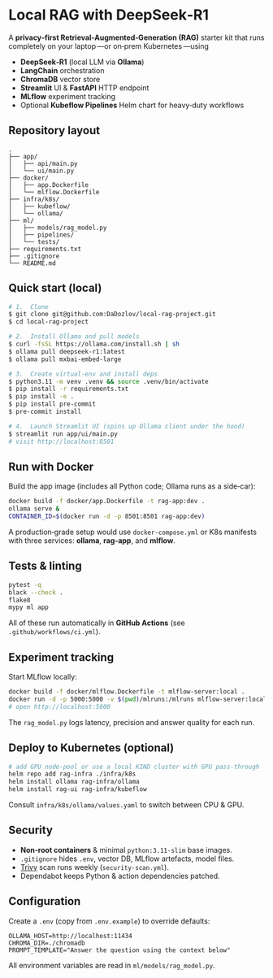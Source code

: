 # Local RAG with DeepSeek‑R1

A **privacy‑first Retrieval‑Augmented‑Generation (RAG)** starter kit that runs completely on your laptop —or on‑prem Kubernetes —using

* **DeepSeek‑R1** (local LLM via **Ollama**)
* **LangChain** orchestration
* **ChromaDB** vector store
* **Streamlit** UI & **FastAPI** HTTP endpoint
* **MLflow** experiment tracking
* Optional **Kubeflow Pipelines** Helm chart for heavy‑duty workflows


## Repository layout

```
.
├── app/
│   ├── api/main.py
│   └── ui/main.py
├── docker/
│   ├── app.Dockerfile
│   └── mlflow.Dockerfile
├── infra/k8s/
│   ├── kubeflow/
│   └── ollama/
├── ml/
│   ├── models/rag_model.py
│   ├── pipelines/
│   └── tests/
├── requirements.txt
├── .gitignore
└── README.md
```


## Quick start (local)

```bash
# 1.  Clone
$ git clone git@github.com:DaDozlov/local-rag-project.git
$ cd local-rag-project

# 2.  Install Ollama and pull models
$ curl -fsSL https://ollama.com/install.sh | sh
$ ollama pull deepseek-r1:latest
$ ollama pull mxbai-embed-large

# 3.  Create virtual‑env and install deps
$ python3.11 -m venv .venv && source .venv/bin/activate
$ pip install -r requirements.txt
$ pip install -e .
$ pip install pre-commit
$ pre-commit install

# 4.  Launch Streamlit UI (spins up Ollama client under the hood)
$ streamlit run app/ui/main.py
# visit http://localhost:8501
```


## Run with Docker

Build the app image (includes all Python code; Ollama runs as a side‑car):

```bash
docker build -f docker/app.Dockerfile -t rag-app:dev .
ollama serve &
CONTAINER_ID=$(docker run -d -p 8501:8501 rag-app:dev)
```

A production‑grade setup would use `docker-compose.yml` or K8s manifests with three services: **ollama**, **rag‑app**, and **mlflow**.


## Tests & linting

```bash
pytest -q
black --check .
flake8
mypy ml app
```

All of these run automatically in **GitHub Actions** (see `.github/workflows/ci.yml`).


## Experiment tracking

Start MLflow locally:

```bash
docker build -f docker/mlflow.Dockerfile -t mlflow-server:local .
docker run -d -p 5000:5000 -v $(pwd)/mlruns:/mlruns mlflow-server:local
# open http://localhost:5000
```

The `rag_model.py` logs latency, precision and answer quality for each run.


## Deploy to Kubernetes (optional)

```bash
# add GPU node‑pool or use a local KIND cluster with GPU pass‑through
helm repo add rag-infra ./infra/k8s
helm install ollama rag-infra/ollama
helm install rag-ui rag-infra/kubeflow
```

Consult `infra/k8s/ollama/values.yaml` to switch between CPU & GPU.


## Security

* **Non‑root containers** & minimal `python:3.11-slim` base images.
* `.gitignore` hides `.env`, vector DB, MLflow artefacts, model files.
* [Trivy](https://aquasecurity.github.io/trivy/) scan runs weekly (`security-scan.yml`).
* Dependabot keeps Python & action dependencies patched.


## Configuration

Create a `.env` (copy from `.env.example`) to override defaults:

```
OLLAMA_HOST=http://localhost:11434
CHROMA_DIR=./chromadb
PROMPT_TEMPLATE="Answer the question using the context below"
```

All environment variables are read in `ml/models/rag_model.py`.


